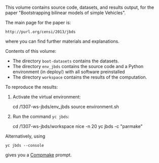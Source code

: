 
This volume contains source code, datasets, and results output, for the paper
"Bootstrapping bilinear models of simple Vehicles". 

The main page for the paper is:

    http://purl.org/censi/2013/jbds

where you can find further materials and explanations.


Contents of this volume:

- The directory ``boot-datasets`` contains the datasets.
- The directory ``env_jbds`` contains the source code and a Python environment
  (in deploy/) with all software preinstalled
- The directory ``workspace`` contains the results of the computation.

To reproduce the results:

1. Activate the virtual environment:

    cd /1307-ws-jbds/env_jbds
    source environment.sh

2. Run the command ``yc jbds``:
    
    cd /1307-ws-jbds/workspace
    nice -n 20 yc jbds -c "parmake"

Alternatively, using

    yc jbds --console

gives you a [Compmake][compmake] prompt.



[compmake]: http://compmake.org/





